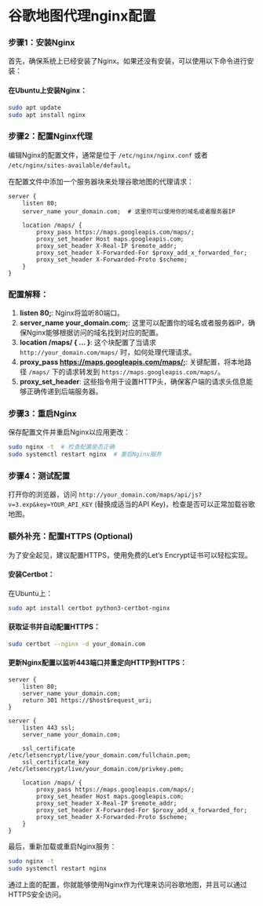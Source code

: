 # 谷歌地图代理nginx配置

### 步骤1：安装Nginx

首先，确保系统上已经安装了Nginx。如果还没有安装，可以使用以下命令进行安装：

#### 在Ubuntu上安装Nginx：

```sh
sudo apt update
sudo apt install nginx
```

### 步骤2：配置Nginx代理

编辑Nginx的配置文件，通常是位于 `/etc/nginx/nginx.conf` 或者 `/etc/nginx/sites-available/default`。

在配置文件中添加一个服务器块来处理谷歌地图的代理请求：

```nginx
server {
    listen 80;
    server_name your_domain.com;  # 这里你可以使用你的域名或者服务器IP

    location /maps/ {
        proxy_pass https://maps.googleapis.com/maps/;
        proxy_set_header Host maps.googleapis.com;
        proxy_set_header X-Real-IP $remote_addr;
        proxy_set_header X-Forwarded-For $proxy_add_x_forwarded_for;
        proxy_set_header X-Forwarded-Proto $scheme;
    }
}
```

### 配置解释：

1. **listen 80;**: Nginx将监听80端口。
2. **server_name your_domain.com;**: 这里可以配置你的域名或者服务器IP，确保Nginx能够根据访问的域名找到对应的配置。
3. **location /maps/ { ... }**: 这个块配置了当请求 `http://your_domain.com/maps/` 时，如何处理代理请求。
4. **proxy_pass https://maps.googleapis.com/maps/;**: 关键配置，将本地路径 `/maps/` 下的请求转发到 `https://maps.googleapis.com/maps/`。
5. **proxy_set_header**: 这些指令用于设置HTTP头，确保客户端的请求头信息能够正确传递到后端服务器。

### 步骤3：重启Nginx

保存配置文件并重启Nginx以应用更改：

```sh
sudo nginx -t  # 检查配置是否正确
sudo systemctl restart nginx  # 重启Nginx服务
```

### 步骤4：测试配置

打开你的浏览器，访问 `http://your_domain.com/maps/api/js?v=3.exp&key=YOUR_API_KEY` (替换成适当的API Key)，检查是否可以正常加载谷歌地图。

### 额外补充：配置HTTPS (Optional)

为了安全起见，建议配置HTTPS，使用免费的Let’s Encrypt证书可以轻松实现。

#### 安装Certbot：

在Ubuntu上：

```sh
sudo apt install certbot python3-certbot-nginx
```



#### 获取证书并自动配置HTTPS：

```sh
sudo certbot --nginx -d your_domain.com
```

#### 更新Nginx配置以监听443端口并重定向HTTP到HTTPS：

```nginx
server {
    listen 80;
    server_name your_domain.com;
    return 301 https://$host$request_uri;
}

server {
    listen 443 ssl;
    server_name your_domain.com;

    ssl_certificate /etc/letsencrypt/live/your_domain.com/fullchain.pem;
    ssl_certificate_key /etc/letsencrypt/live/your_domain.com/privkey.pem;

    location /maps/ {
        proxy_pass https://maps.googleapis.com/maps/;
        proxy_set_header Host maps.googleapis.com;
        proxy_set_header X-Real-IP $remote_addr;
        proxy_set_header X-Forwarded-For $proxy_add_x_forwarded_for;
        proxy_set_header X-Forwarded-Proto $scheme;
    }
}
```

最后，重新加载或重启Nginx服务：

```sh
sudo nginx -t
sudo systemctl restart nginx
```

通过上面的配置，你就能够使用Nginx作为代理来访问谷歌地图，并且可以通过HTTPS安全访问。
